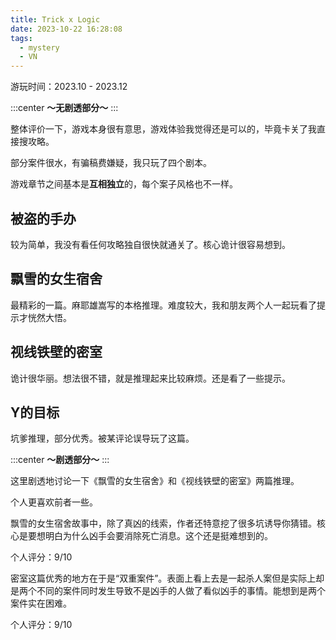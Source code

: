 ```yaml
---
title: Trick x Logic
date: 2023-10-22 16:28:08
tags:
  - mystery
  - VN
---
```


游玩时间：2023.10 - 2023.12

:::center
**～无剧透部分～**
:::

整体评价一下，游戏本身很有意思，游戏体验我觉得还是可以的，毕竟卡关了我直接搜攻略。

部分案件很水，有骗稿费嫌疑，我只玩了四个剧本。

游戏章节之间基本是**互相独立**的，每个案子风格也不一样。

## 被盗的手办

较为简单，我没有看任何攻略独自很快就通关了。核心诡计很容易想到。

## 飘雪的女生宿舍

最精彩的一篇。麻耶雄嵩写的本格推理。难度较大，我和朋友两个人一起玩看了提示才恍然大悟。

## 视线铁壁的密室

诡计很华丽。想法很不错，就是推理起来比较麻烦。还是看了一些提示。

## Y的目标

坑爹推理，部分优秀。被某评论误导玩了这篇。

:::center
**～剧透部分～**
:::

这里剧透地讨论一下《飘雪的女生宿舍》和《视线铁壁的密室》两篇推理。

个人更喜欢前者一些。

飘雪的女生宿舍故事中，除了真凶的线索，作者还特意挖了很多坑诱导你猜错。核心是要想明白为什么凶手会要消除死亡消息。这个还是挺难想到的。

个人评分：9/10

密室这篇优秀的地方在于是“双重案件”。表面上看上去是一起杀人案但是实际上却是两个不同的案件同时发生导致不是凶手的人做了看似凶手的事情。能想到是两个案件实在困难。

个人评分：9/10
